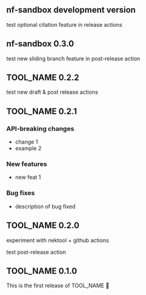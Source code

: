 ## nf-sandbox development version

test optional citation feature in release actions

## nf-sandbox 0.3.0

test new sliding branch feature in post-release action

## TOOL_NAME 0.2.2

test new draft & post release actions

## TOOL_NAME 0.2.1

### API-breaking changes

- change 1
- example 2

### New features

- new feat 1

### Bug fixes

- description of bug fixed

## TOOL_NAME 0.2.0

experiment with nektool + github actions

test post-release action

## TOOL_NAME 0.1.0

This is the first release of TOOL_NAME 🎉
